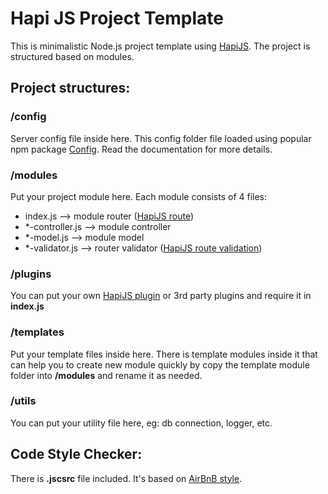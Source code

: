 # Hapi JS Project Template
This is minimalistic Node.js project template using [HapiJS](http://hapijs.com).
The project is structured based on modules.

## Project structures:
### /config
Server config file inside here. This config folder file loaded using popular npm package [Config](https://github.com/lorenwest/node-config). Read the documentation for more details.

### /modules
Put your project module here. Each module consists of 4 files:
- index.js --> module router ([HapiJS route](http://hapijs.com/tutorials/routing))
- *-controller.js --> module controller
- *-model.js --> module model 
- *-validator.js --> router validator ([HapiJS route validation](http://hapijs.com/tutorials/validation))

### /plugins
You can put your own [HapiJS plugin](http://hapijs.com/tutorials/plugins) or 3rd party plugins and require it in **index.js**

### /templates
Put your template files inside here. There is template modules inside it that can help you to create new module quickly by copy the template module folder into **/modules** and rename it as needed.

### /utils
You can put your utility file here, eg: db connection, logger, etc. 


## Code Style Checker:
There is **.jscsrc** file included. It's based on [AirBnB style](https://github.com/jscs-dev/node-jscs/blob/master/presets/airbnb.json).





